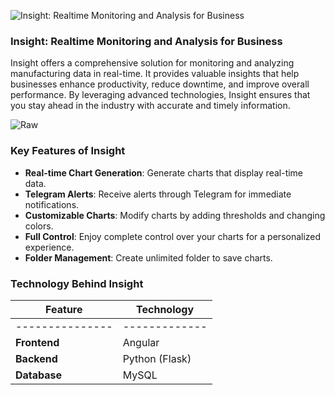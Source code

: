![Insight: Realtime Monitoring and Analysis for Business](/images/blog/Insight-thumbnail.png)

### Insight: Realtime Monitoring and Analysis for Business


Insight offers a comprehensive solution for monitoring and analyzing manufacturing data in real-time. It provides valuable insights that help businesses enhance productivity, reduce downtime, and improve overall performance. By leveraging advanced technologies, Insight ensures that you stay ahead in the industry with accurate and timely information.

![Raw](/images/blog/raws/Insight.jpg)

### Key Features of Insight

- **Real-time Chart Generation**: Generate charts that display real-time data.
- **Telegram Alerts**: Receive alerts through Telegram for immediate notifications.
- **Customizable Charts**: Modify charts by adding thresholds and changing colors.
- **Full Control**: Enjoy complete control over your charts for a personalized experience.
- **Folder Management**: Create unlimited folder to save charts.


### Technology Behind Insight

| Feature       | Technology |
|---------------|-------------|
|---------------|-------------|
| **Frontend** | Angular     |
| **Backend**    | Python (Flask)     |
| **Database**   | MySQL     |
